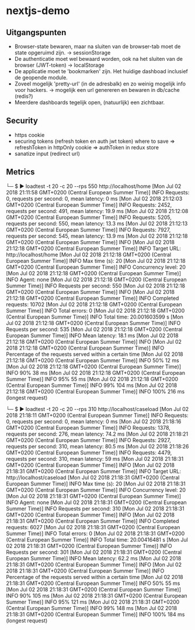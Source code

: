 # nextjs-demo

## Uitgangspunten

 * Browser-state bewaren, maar na sluiten van de browser-tab moet de state opgeruimd zijn. -> sessionStorage
 * De authenticatie moet wel bewaard worden, ook na het sluiten van de browser (JWT-token) -> localStorage
 * De applicatie moet te 'bookmarken' zijn. Het huidige dashboad inclusief de geopende module.
 * Zoveel mogelijk 'pretty-url' (in de adresbalk) en zo weinig mogelijk info voor hackers. -> mogelijk een url genereren en bewaren in db/cache (redis?)
 * Meerdere dashboards tegelijk open, (natuurlijk) een zichtbaar.

## Security
* https cookie
* securing tokens (refresh token en auth jwt token) where to save
   => refreshToken in httpOnly cookie
   => authToken in redux store
* sanatize input (redirect url)
























## Metrics
└─ $ ▶ loadtest -t 20 -c 20 --rps 550 http://localhost/home
[Mon Jul 02 2018 21:11:58 GMT+0200 (Central European Summer Time)] INFO Requests: 0, requests per second: 0, mean latency: 0 ms
[Mon Jul 02 2018 21:12:03 GMT+0200 (Central European Summer Time)] INFO Requests: 2452, requests per second: 491, mean latency: 19.9 ms
[Mon Jul 02 2018 21:12:08 GMT+0200 (Central European Summer Time)] INFO Requests: 5205, requests per second: 550, mean latency: 13.3 ms
[Mon Jul 02 2018 21:12:13 GMT+0200 (Central European Summer Time)] INFO Requests: 7927, requests per second: 545, mean latency: 13.9 ms
[Mon Jul 02 2018 21:12:18 GMT+0200 (Central European Summer Time)] INFO 
[Mon Jul 02 2018 21:12:18 GMT+0200 (Central European Summer Time)] INFO Target URL:          http://localhost/home
[Mon Jul 02 2018 21:12:18 GMT+0200 (Central European Summer Time)] INFO Max time (s):        20
[Mon Jul 02 2018 21:12:18 GMT+0200 (Central European Summer Time)] INFO Concurrency level:   20
[Mon Jul 02 2018 21:12:18 GMT+0200 (Central European Summer Time)] INFO Agent:               none
[Mon Jul 02 2018 21:12:18 GMT+0200 (Central European Summer Time)] INFO Requests per second: 550
[Mon Jul 02 2018 21:12:18 GMT+0200 (Central European Summer Time)] INFO 
[Mon Jul 02 2018 21:12:18 GMT+0200 (Central European Summer Time)] INFO Completed requests:  10702
[Mon Jul 02 2018 21:12:18 GMT+0200 (Central European Summer Time)] INFO Total errors:        0
[Mon Jul 02 2018 21:12:18 GMT+0200 (Central European Summer Time)] INFO Total time:          20.001603599 s
[Mon Jul 02 2018 21:12:18 GMT+0200 (Central European Summer Time)] INFO Requests per second: 535
[Mon Jul 02 2018 21:12:18 GMT+0200 (Central European Summer Time)] INFO Mean latency:        18.1 ms
[Mon Jul 02 2018 21:12:18 GMT+0200 (Central European Summer Time)] INFO 
[Mon Jul 02 2018 21:12:18 GMT+0200 (Central European Summer Time)] INFO Percentage of the requests served within a certain time
[Mon Jul 02 2018 21:12:18 GMT+0200 (Central European Summer Time)] INFO   50%      12 ms
[Mon Jul 02 2018 21:12:18 GMT+0200 (Central European Summer Time)] INFO   90%      38 ms
[Mon Jul 02 2018 21:12:18 GMT+0200 (Central European Summer Time)] INFO   95%      55 ms
[Mon Jul 02 2018 21:12:18 GMT+0200 (Central European Summer Time)] INFO   99%      104 ms
[Mon Jul 02 2018 21:12:18 GMT+0200 (Central European Summer Time)] INFO  100%      216 ms (longest request)



└─ $ ▶ loadtest -t 20 -c 20 --rps 310 http://localhost/caseload
[Mon Jul 02 2018 21:18:11 GMT+0200 (Central European Summer Time)] INFO Requests: 0, requests per second: 0, mean latency: 0 ms
[Mon Jul 02 2018 21:18:16 GMT+0200 (Central European Summer Time)] INFO Requests: 1378, requests per second: 276, mean latency: 74.2 ms
[Mon Jul 02 2018 21:18:21 GMT+0200 (Central European Summer Time)] INFO Requests: 2927, requests per second: 310, mean latency: 80.5 ms
[Mon Jul 02 2018 21:18:26 GMT+0200 (Central European Summer Time)] INFO Requests: 4479, requests per second: 310, mean latency: 59 ms
[Mon Jul 02 2018 21:18:31 GMT+0200 (Central European Summer Time)] INFO 
[Mon Jul 02 2018 21:18:31 GMT+0200 (Central European Summer Time)] INFO Target URL:          http://localhost/caseload
[Mon Jul 02 2018 21:18:31 GMT+0200 (Central European Summer Time)] INFO Max time (s):        20
[Mon Jul 02 2018 21:18:31 GMT+0200 (Central European Summer Time)] INFO Concurrency level:   20
[Mon Jul 02 2018 21:18:31 GMT+0200 (Central European Summer Time)] INFO Agent:               none
[Mon Jul 02 2018 21:18:31 GMT+0200 (Central European Summer Time)] INFO Requests per second: 310
[Mon Jul 02 2018 21:18:31 GMT+0200 (Central European Summer Time)] INFO 
[Mon Jul 02 2018 21:18:31 GMT+0200 (Central European Summer Time)] INFO Completed requests:  6027
[Mon Jul 02 2018 21:18:31 GMT+0200 (Central European Summer Time)] INFO Total errors:        0
[Mon Jul 02 2018 21:18:31 GMT+0200 (Central European Summer Time)] INFO Total time:          20.00416481 s
[Mon Jul 02 2018 21:18:31 GMT+0200 (Central European Summer Time)] INFO Requests per second: 301
[Mon Jul 02 2018 21:18:31 GMT+0200 (Central European Summer Time)] INFO Mean latency:        62.2 ms
[Mon Jul 02 2018 21:18:31 GMT+0200 (Central European Summer Time)] INFO 
[Mon Jul 02 2018 21:18:31 GMT+0200 (Central European Summer Time)] INFO Percentage of the requests served within a certain time
[Mon Jul 02 2018 21:18:31 GMT+0200 (Central European Summer Time)] INFO   50%      55 ms
[Mon Jul 02 2018 21:18:31 GMT+0200 (Central European Summer Time)] INFO   90%      105 ms
[Mon Jul 02 2018 21:18:31 GMT+0200 (Central European Summer Time)] INFO   95%      121 ms
[Mon Jul 02 2018 21:18:31 GMT+0200 (Central European Summer Time)] INFO   99%      148 ms
[Mon Jul 02 2018 21:18:31 GMT+0200 (Central European Summer Time)] INFO  100%      184 ms (longest request)




